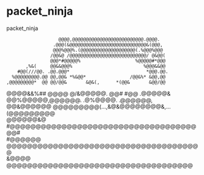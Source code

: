# packet_ninja
packet_ninja


                       @@@@,@@@@@@@@@@@@@@@@@@@@@@@@@@.@@@@.                               
                     .@@@(&@@@@@@@@@@@@@@@@@@@@@@@@@@@@&(@@@,                              
                     @@@%@@@%.(@@@@@@@@@@@@@@@@@@@@(.%@@@%@@@                              
                    /@@&@ /@@@@@@@@@@@@@@@@@@@@@@@@@@@@/ @&@@(                             
                    @@@*#@@@@@%                    %@@@@@#*@@@                             
           ,%&(     @@&&@@@%                          %@@@&&@@                             
        #@@(///@@. .@@.@@@*                            *@@@.@@.                            
      %@@@@@@@@@.@@ @@,@@& *%&@@*                /@@&%* &@@,@@                             
    ,@@@@@@@@@*  @@ @@/@@&       &@&(,      *(@@&       &@@/@@                             
   @@@@&&%## @@@@ @/&@@@@@.     @@#            #@@     .@@@@@&                             
            @@%@@@@@,@@@@@@.         .@%@@@@.         .@@@@@@,                             
           @@&@@@@@@ @@@@@@@@@(...,&@&@@@@@@@@&,...(@@@@@@@@@                              
           @@@@@@&@  #@@@@@@@@@@@@@@@@@@@@@@@@@@@@@@@@@@@@@@#                              
           #@@@@@@    @@@@@@@@@@@@@@@@@@@@@@@@@@@@@@@@@@@@@@                               
            &@@@@      @@@@@@@@@@@@@@@@@@@@@@@@@@@@@@@@@@@@  
